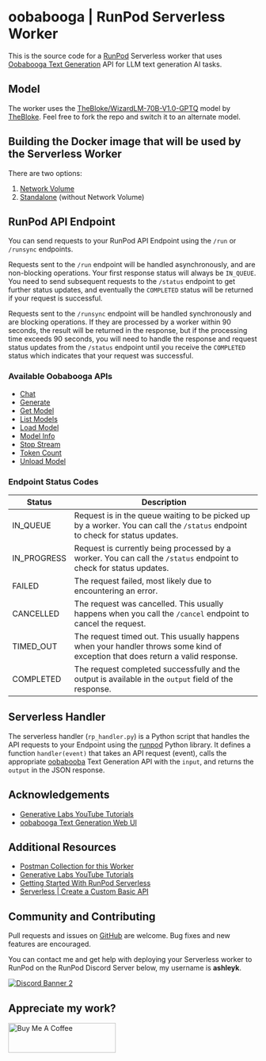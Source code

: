 # oobabooga | RunPod Serverless Worker

This is the source code for a [RunPod](https://runpod.io?ref=2xxro4sy)
Serverless worker that uses [Oobabooga Text Generation](
https://github.com/oobabooga/text-generation-webui) API for
LLM text generation AI tasks.

## Model

The worker uses the [TheBloke/WizardLM-70B-V1.0-GPTQ](
https://huggingface.co/TheBloke/WizardLM-70B-V1.0-GPTQ)
model by [TheBloke](https://huggingface.co/TheBloke).  Feel free to fork
the repo and switch it to an alternate model.

## Building the Docker image that will be used by the Serverless Worker

There are two options:

1. [Network Volume](docs/building/with-network-volume.md)
2. [Standalone](docs/building/without-network-volume.md) (without Network Volume)

## RunPod  API Endpoint

You can send requests to your RunPod API Endpoint using the `/run`
or `/runsync` endpoints.

Requests sent to the `/run` endpoint will be handled asynchronously,
and are non-blocking operations.  Your first response status will always
be `IN_QUEUE`.  You need to send subsequent requests to the `/status`
endpoint to get further status updates, and eventually the `COMPLETED`
status will be returned if your request is successful.

Requests sent to the `/runsync` endpoint will be handled synchronously
and are blocking operations.  If they are processed by a worker within
90 seconds, the result will be returned in the response, but if
the processing time exceeds 90 seconds, you will need to handle the
response and request status updates from the `/status` endpoint until
you receive the `COMPLETED` status which indicates that your request
was successful.

### Available Oobabooga APIs

* [Chat](docs/api/chat.md)
* [Generate](docs/api/generate.md)
* [Get Model](docs/api/get-model.md)
* [List Models](docs/api/list-models.md)
* [Load Model](docs/api/load-model.md)
* [Model Info](docs/api/model-info.md)
* [Stop Stream](docs/api/stop-stream.md)
* [Token Count](docs/api/token-count.md)
* [Unload Model](docs/api/unload-model.md)

### Endpoint Status Codes

| Status      | Description                                                                                                                     |
|-------------|---------------------------------------------------------------------------------------------------------------------------------|
| IN_QUEUE    | Request is in the queue waiting to be picked up by a worker.  You can call the `/status` endpoint to check for status updates.  |
| IN_PROGRESS | Request is currently being processed by a worker.  You can call the `/status` endpoint to check for status updates.             |
| FAILED      | The request failed, most likely due to encountering an error.                                                                   |
| CANCELLED   | The request was cancelled.  This usually happens when you call the `/cancel` endpoint to cancel the request.                    |
| TIMED_OUT   | The request timed out.  This usually happens when your handler throws some kind of exception that does return a valid response. |
| COMPLETED   | The request completed successfully and the output is available in the `output` field of the response.                           |

## Serverless Handler

The serverless handler (`rp_handler.py`) is a Python script that handles
the API requests to your Endpoint using the [runpod](https://github.com/runpod/runpod-python)
Python library.  It defines a function `handler(event)` that takes an
API request (event), calls the appropriate [oobabooba](
https://github.com/oobabooga/text-generation-webui) Text Generation API
with the `input`, and returns the `output` in the JSON response.

## Acknowledgements

- [Generative Labs YouTube Tutorials](https://www.youtube.com/@generativelabs)
- [oobabooga Text Generation Web UI](https://github.com/oobabooga/text-generation-webui)

## Additional Resources

- [Postman Collection for this Worker](RunPod_Oobabooga_Worker.postman_collection.json)
- [Generative Labs YouTube Tutorials](https://www.youtube.com/@generativelabs)
- [Getting Started With RunPod Serverless](https://trapdoor.cloud/getting-started-with-runpod-serverless/)
- [Serverless | Create a Custom Basic API](https://blog.runpod.io/serverless-create-a-basic-api/)

## Community and Contributing

Pull requests and issues on [GitHub](https://github.com/ashleykleynhans/runpod-worker-oobabooga)
are welcome. Bug fixes and new features are encouraged.

You can contact me and get help with deploying your Serverless
worker to RunPod on the RunPod Discord Server below,
my username is **ashleyk**.

<a target="_blank" href="https://discord.gg/pJ3P2DbUUq">![Discord Banner 2](https://discordapp.com/api/guilds/912829806415085598/widget.png?style=banner2)</a>

## Appreciate my work?

<a href="https://www.buymeacoffee.com/ashleyk" target="_blank"><img src="https://cdn.buymeacoffee.com/buttons/v2/default-yellow.png" alt="Buy Me A Coffee" style="height: 60px !important;width: 217px !important;" ></a>
